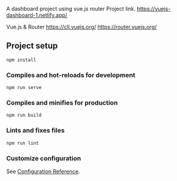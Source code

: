 A dashboard project using vue.js router
Project link.
https://vuejs-dashboard-1.netlify.app/


Vue.js & Router
https://cli.vuejs.org/
https://router.vuejs.org/

## Project setup
```
npm install
```

### Compiles and hot-reloads for development
```
npm run serve
```

### Compiles and minifies for production
```
npm run build
```

### Lints and fixes files
```
npm run lint
```

### Customize configuration
See [Configuration Reference](https://cli.vuejs.org/config/).
